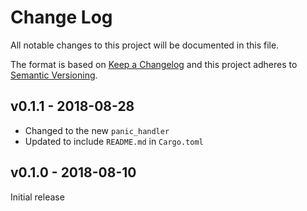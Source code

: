 # Change Log

All notable changes to this project will be documented in this file.

The format is based on [Keep a Changelog](http://keepachangelog.com/)
and this project adheres to [Semantic Versioning](http://semver.org/).

## v0.1.1 - 2018-08-28

* Changed to the new `panic_handler`
* Updated to include `README.md` in `Cargo.toml`

## v0.1.0 - 2018-08-10

Initial release
